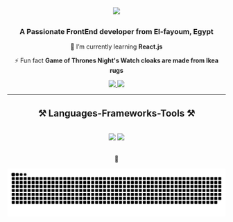 
<h1 align="center">
    <img src="https://readme-typing-svg.herokuapp.com/?font=Righteous&size=35&center=true&vCenter=true&width=500&height=70&duration=4000&lines=Hi+There!+👋;+I'm+Mohammed+Mahmoud!;" />
</h1>

<h3 align="center">A Passionate FrontEnd developer from El-fayoum, Egypt</h3>

<div align="center">
    
 🌱 I’m currently learning **React.js**
    
⚡ Fun fact **Game of Thrones Night's Watch cloaks are made from Ikea rugs**
 </div>
 
<div align="center"> 
  <a href="mailto:moseleeeem12@gmail.com">
    <img src="https://img.shields.io/badge/Gmail-333333?style=for-the-badge&logo=gmail&logoColor=red" />
  </a>
  <a href="https://www.linkedin.com/in/mohammed-mahmoud-ali-85419925a/" target="_blank">
    <img src="https://img.shields.io/badge/LinkedIn-0077B5?style=for-the-badge&logo=linkedin&logoColor=white" target="_blank" />
  </a>
</div>

 <hr/>
 
<h2 align="center">⚒️ Languages-Frameworks-Tools ⚒️</h2>
<br/>
<div align="center">
    <img src="https://skillicons.dev/icons?i=react,bootstrap,html,css,vscode,github,figma,tailwind,git" />
    <img src="https://skillicons.dev/icons?i=python,javascript,typescript,c,java,c++" /><br>
</div>
<br/>

<p align="center">🐍</p>

![snake gif](https://github.com/M0hammedMahm0ud/M0hammedMahm0ud/blob/output/github-snake-dark.svg)
